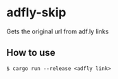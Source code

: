 # adfly-skip
Gets the original url from adf.ly links

## How to use
`$ cargo run --release <adfly link>`
